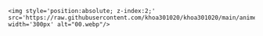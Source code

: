<div style="position:columns; display: flex; flex-wrap: nowrap;"> 
    
    <img style='position:absolute; z-index:2;' src='https://raw.githubusercontent.com/khoa301020/khoa301020/main/anime_picture.jfif' width='300px' alt="00.webp"/>
</div> 



